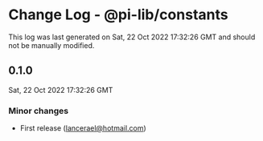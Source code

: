 # Change Log - @pi-lib/constants

This log was last generated on Sat, 22 Oct 2022 17:32:26 GMT and should not be manually modified.

<!-- Start content -->

## 0.1.0

Sat, 22 Oct 2022 17:32:26 GMT

### Minor changes

- First release (lancerael@hotmail.com)
